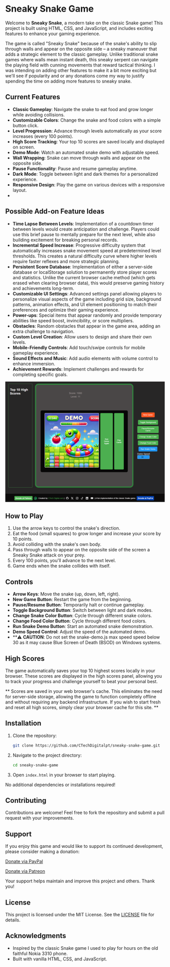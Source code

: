 # Sneaky Snake Game

Welcome to **Sneaky Snake**, a modern take on the classic Snake game! This project is built using HTML, CSS, and JavaScript, and includes exciting features to enhance your gaming experience.

The game is called "Sneaky Snake" because of the snake's ability to slip through walls and appear on the opposite side – a sneaky maneuver that adds a strategic element to the classic gameplay. Unlike traditional snake games where walls mean instant death, this sneaky serpent can navigate the playing field with cunning movements that reward tactical thinking. I was intending on adding other features to make it a bit more exciting but we'll see if popularity and or any donations come my way to justify spending the time on adding more features to sneaky snake.

## Current Features

- **Classic Gameplay**: Navigate the snake to eat food and grow longer while avoiding collisions.
- **Customizable Colors**: Change the snake and food colors with a simple button click.
- **Level Progression**: Advance through levels automatically as your score increases (every 100 points).
- **High Score Tracking**: Your top 10 scores are saved locally and displayed on screen.
- **Demo Mode**: Watch an automated snake demo with adjustable speed.
- **Wall Wrapping**: Snake can move through walls and appear on the opposite side.
- **Pause Functionality**: Pause and resume gameplay anytime.
- **Dark Mode**: Toggle between light and dark themes for a personalized experience.
- **Responsive Design**: Play the game on various devices with a responsive layout.
- 
## Possible Add-on Feature Ideas

- **Time Lapse Between Levels**: Implementation of a countdown timer between levels would create anticipation and challenge. Players could use this brief pause to mentally prepare for the next level, while also building excitement for breaking personal records.
- **Incremental Speed Increase**: Progressive difficulty system that automatically increases snake movement speed at predetermined level thresholds. This creates a natural difficulty curve where higher levels require faster reflexes and more strategic planning.
- **Persistent Score Database**: Implementation of either a server-side database or localStorage solution to permanently store player scores and statistics. Unlike the current browser cache method (which gets erased when clearing browser data), this would preserve gaming history and achievements long-term.
- **Customizable UI Settings**: Advanced settings panel allowing players to personalize visual aspects of the game including grid size, background patterns, animation effects, and UI element positioning to match their preferences and optimize their gaming experience.
- **Power-ups**: Special items that appear randomly and provide temporary abilities like speed boost, invincibility, or score multipliers.
- **Obstacles**: Random obstacles that appear in the game area, adding an extra challenge to navigation.
- **Custom Level Creation**: Allow users to design and share their own levels.
- **Mobile-Friendly Controls**: Add touch/swipe controls for mobile gameplay experience.
- **Sound Effects and Music**: Add audio elements with volume control to enhance immersion.
- **Achievement Rewards**: Implement challenges and rewards for completing specific goals.

![Sneaky Snake Game Screenshot](assets/images/snakey-snake-game-screenshot.png "Sneaky Snake Game")

## How to Play

1. Use the arrow keys to control the snake's direction.
2. Eat the food (small squares) to grow longer and increase your score by 10 points.
3. Avoid colliding with the snake's own body.
4. Pass through walls to appear on the opposite side of the screen a Sneaky Snake attack on your prey.
5. Every 100 points, you'll advance to the next level.
6. Game ends when the snake collides with itself.

## Controls

- **Arrow Keys**: Move the snake (up, down, left, right).
- **New Game Button**: Restart the game from the beginning.
- **Pause/Resume Button**: Temporarily halt or continue gameplay.
- **Toggle Background Button**: Switch between light and dark modes.
- **Change Snake Color Button**: Cycle through different snake colors.
- **Change Food Color Button**: Cycle through different food colors.
- **Run Snake Demo Button**: Start an automated snake demonstration.
- **Demo Speed Control**: Adjust the speed of the automated demo. 
- **⚠️ **CAUTION**: Do not set the snake-demo.js max speed speed below 30 as it may cause Blue Screen of Death (BSOD) on Windows systems.

## High Scores

The game automatically saves your top 10 highest scores locally in your browser. These scores are displayed in the high scores panel, allowing you to track your progress and challenge yourself to beat your personal best.

** Scores are saved in your web browser's cache. This eliminates the need for server-side storage, allowing the game to function completely offline and without requiring any backend infrastructure. If you wish to start fresh and reset all high scores, simply clear your browser cache for this site. **

## Installation

1. Clone the repository:
   ```bash
   git clone https://github.com/CTechDigitalpt/sneaky-snake-game.git
   ```
2. Navigate to the project directory:
   ```bash
   cd sneaky-snake-game
   ```
3. Open `index.html` in your browser to start playing.

No additional dependencies or installations required!

## Contributing

Contributions are welcome! Feel free to fork the repository and submit a pull request with your improvements.

## Support

If you enjoy this game and would like to support its continued development, please consider making a donation:

[Donate via PayPal](https://www.paypal.com/donate/?hosted_button_id=FBG94CBRX3T5N)

[Donate via Patreon](https://www.patreon.com/ctechdigital)

Your support helps maintain and improve this project and others. Thank you!

## License

This project is licensed under the MIT License. See the [LICENSE](LICENSE) file for details.

## Acknowledgments

- Inspired by the classic Snake game I used to play for hours on the old faithful Nokia 3310 phone.
- Built with vanilla HTML, CSS, and JavaScript.
